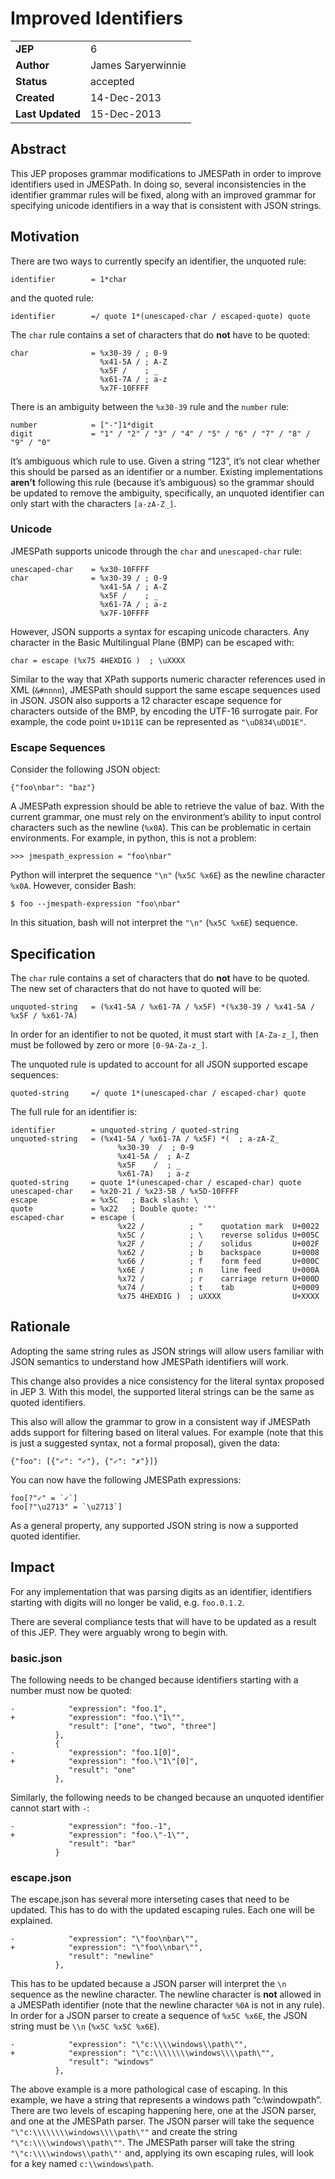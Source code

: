 # Improved Identifiers

|||
|---|---
| **JEP**    | 6
| **Author** | James Saryerwinnie
| **Status** | accepted
| **Created**| 14-Dec-2013
| **Last Updated**| 15-Dec-2013

## Abstract

This JEP proposes grammar modifications to JMESPath in order to improve
identifiers used in JMESPath.  In doing so, several inconsistencies in the
identifier grammar rules will be fixed, along with an improved grammar for
specifying unicode identifiers in a way that is consistent with JSON
strings.

## Motivation

There are two ways to currently specify an identifier, the unquoted rule:

```
identifier        = 1*char
```

and the quoted rule:

```
identifier        =/ quote 1*(unescaped-char / escaped-quote) quote
```

The `char` rule contains a set of characters that do **not** have to be
quoted:

```
char              = %x30-39 / ; 0-9
                    %x41-5A / ; A-Z
                    %x5F /    ; _
                    %x61-7A / ; a-z
                    %x7F-10FFFF
```

There is an ambiguity between the `%x30-39` rule and the `number` rule:

```
number            = ["-"]1*digit
digit             = "1" / "2" / "3" / "4" / "5" / "6" / "7" / "8" / "9" / "0"
```

It’s ambiguous which rule to use.  Given a string “123”, it’s not clear whether
this should be parsed as an identifier or a number. Existing implementations
**aren’t** following this rule (because it’s ambiguous) so the grammar should
be updated to remove the ambiguity, specifically, an unquoted identifier can
only start with the characters `[a-zA-Z_]`.

### Unicode

JMESPath supports unicode through the `char`  and `unescaped-char` rule:

```
unescaped-char    = %x30-10FFFF
char              = %x30-39 / ; 0-9
                    %x41-5A / ; A-Z
                    %x5F /    ; _
                    %x61-7A / ; a-z
                    %x7F-10FFFF
```

However, JSON supports a syntax for escaping unicode characters.  Any
character in the Basic Multilingual Plane (BMP) can be escaped with:

```
char = escape (%x75 4HEXDIG )  ; \uXXXX
```

Similar to the way that XPath supports numeric character references used
in XML (`&#nnnn`), JMESPath should support the same escape sequences
used in JSON.  JSON also supports a 12 character escape sequence for
characters outside of the BMP, by encoding the UTF-16 surrogate pair.
For example, the code point `U+1D11E` can be represented
as `"\uD834\uDD1E"`.

### Escape Sequences

Consider the following JSON object:

```
{"foo\nbar": "baz"}
```

A JMESPath expression should be able to retrieve the value of baz.  With
the current grammar, one must rely on the environment’s ability to input
control characters such as the newline (`%x0A`).  This can be problematic
in certain environments.  For example, in python, this is not a problem:

```
>>> jmespath_expression = "foo\nbar"
```

Python will interpret the sequence `"\n"` (`%x5C %x6E`) as the newline
character `%x0A`.  However, consider Bash:

```
$ foo --jmespath-expression "foo\nbar"
```

In this situation, bash will not interpret the `"\n"` (`%x5C %x6E`)
sequence.

## Specification

The `char` rule contains a set of characters that do **not** have to be
quoted.  The new set of characters that do not have to quoted will be:

```
unquoted-string   = (%x41-5A / %x61-7A / %x5F) *(%x30-39 / %x41-5A / %x5F / %x61-7A)
```

In order for an identifier to not be quoted, it must start with `[A-Za-z_]`,
then must be followed by zero or more `[0-9A-Za-z_]`.

The unquoted rule is updated to account for all JSON supported escape
sequences:

```
quoted-string     =/ quote 1*(unescaped-char / escaped-char) quote
```

The full rule for an identifier is:

```
identifier        = unquoted-string / quoted-string
unquoted-string   = (%x41-5A / %x61-7A / %x5F) *(  ; a-zA-Z_
                        %x30-39  /  ; 0-9
                        %x41-5A /  ; A-Z
                        %x5F    /  ; _
                        %x61-7A)   ; a-z
quoted-string     = quote 1*(unescaped-char / escaped-char) quote
unescaped-char    = %x20-21 / %x23-5B / %x5D-10FFFF
escape            = %x5C   ; Back slash: \
quote             = %x22   ; Double quote: '"'
escaped-char      = escape (
                        %x22 /          ; "    quotation mark  U+0022
                        %x5C /          ; \    reverse solidus U+005C
                        %x2F /          ; /    solidus         U+002F
                        %x62 /          ; b    backspace       U+0008
                        %x66 /          ; f    form feed       U+000C
                        %x6E /          ; n    line feed       U+000A
                        %x72 /          ; r    carriage return U+000D
                        %x74 /          ; t    tab             U+0009
                        %x75 4HEXDIG )  ; uXXXX                U+XXXX
```

## Rationale

Adopting the same string rules as JSON strings will allow users familiar with
JSON semantics to understand how JMESPath identifiers will work.

This change also provides a nice consistency for the literal syntax proposed
in JEP 3.  With this model, the supported literal strings can be the same
as quoted identifiers.

This also will allow the grammar to grow in a consistent way if JMESPath
adds support for filtering based on literal values.  For example (note that
this is just a suggested syntax, not a formal proposal), given the data:

```
{"foo": [{"✓": "✓"}, {"✓": "✗"}]}
```

You can now have the following JMESPath expressions:

```
foo[?"✓" = `✓`]
foo[?"\u2713" = `\u2713`]
```

As a general property, any supported JSON string is now a supported quoted
identifier.

## Impact

For any implementation that was parsing digits as an identifier, identifiers
starting with digits will no longer be valid, e.g. `foo.0.1.2`.

There are several compliance tests that will have to be updated as a result
of this JEP.  They were arguably wrong to begin with.

### basic.json

The following needs to be changed because identifiers starting
with a number must now be quoted:

```
-            "expression": "foo.1",
+            "expression": "foo.\"1\"",
             "result": ["one", "two", "three"]
          },
          {
-            "expression": "foo.1[0]",
+            "expression": "foo.\"1\"[0]",
             "result": "one"
          },
```

Similarly, the following needs to be changed because an unquoted
identifier cannot start with `-`:

```
-            "expression": "foo.-1",
+            "expression": "foo.\"-1\"",
             "result": "bar"
          }
```

### escape.json

The escape.json has several more interseting cases that need to be updated.
This has to do with the updated escaping rules.  Each one will be explained.

```
-            "expression": "\"foo\nbar\"",
+            "expression": "\"foo\\nbar\"",
             "result": "newline"
          },
```

This has to be updated because a JSON parser will interpret the `\n` sequence
as the newline character.  The newline character is **not** allowed in a
JMESPath identifier (note that the newline character `%0A` is not in any
rule).  In order for a JSON parser to create a sequence of `%x5C %x6E`, the
JSON string must be `\\n` (`%x5C %x5C %x6E`).

```
-            "expression": "\"c:\\\\windows\\path\"",
+            "expression": "\"c:\\\\\\\\windows\\\\path\"",
             "result": "windows"
          },
```

The above example is a more pathological case of escaping.  In this example, we
have a string that represents a windows path “c:\\windowpath”.  There are two
levels of escaping happening here, one at the JSON parser, and one at the
JMESPath parser.  The JSON parser will take the sequence
`"\"c:\\\\\\\\windows\\\\path\""` and create the string
`"\"c:\\\\windows\\path\""`.  The JMESPath parser will take the string
`"\"c:\\\\windows\\path\"'` and, applying its own escaping rules, will
look for a key named `c:\\windows\path`.
